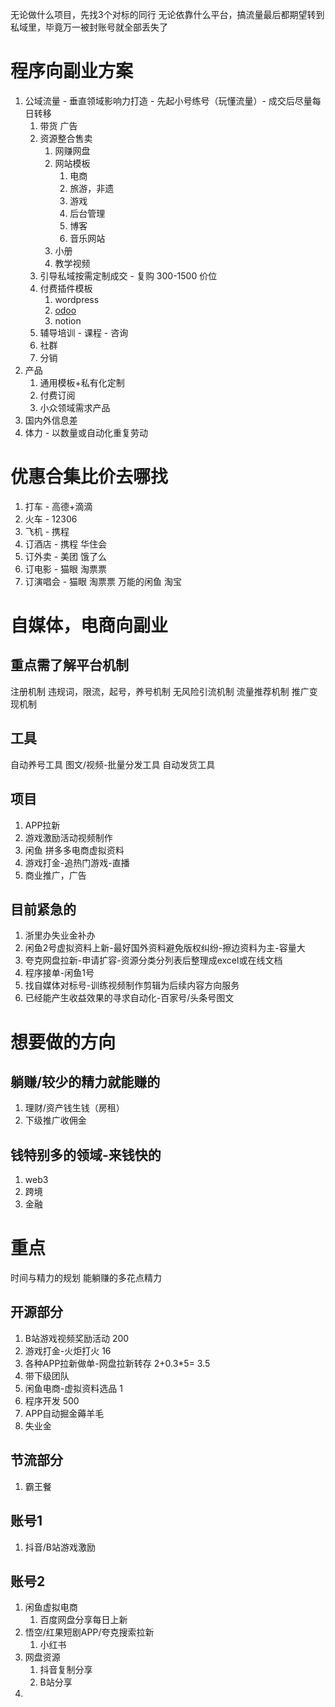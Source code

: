 无论做什么项目，先找3个对标的同行
无论依靠什么平台，搞流量最后都期望转到私域里，毕竟万一被封账号就全部丢失了


# 程序向副业方案

1. 公域流量 - 垂直领域影响力打造 - 先起小号练号（玩懂流量）- 成交后尽量每日转移
   1. 带货 广告
   2. 资源整合售卖
      1. 网赚网盘
      2. 网站模板
         1. 电商
         2. 旅游，非遗
         3. 游戏
         4. 后台管理
         5. 博客
         6. 音乐网站
      3. 小册
      4. 教学视频
   3. 引导私域按需定制成交 - 复购 300-1500 价位
   4. 付费插件模板
      1. wordpress
      2. [odoo](https://apps.odoo.com/apps)
      3. notion
   5. 辅导培训 - 课程 - 咨询
   6. 社群
   7. 分销
2. 产品
   1. 通用模板+私有化定制
   2. 付费订阅
   3. 小众领域需求产品
3. 国内外信息差
4. 体力 - 以数量或自动化重复劳动


#  优惠合集比价去哪找

1. 打车 - 高德+滴滴
2. 火车 - 12306
3. 飞机 - 携程
4. 订酒店 - 携程 华住会 
5. 订外卖 - 美团 饿了么
6. 订电影 - 猫眼 淘票票
7. 订演唱会 - 猫眼 淘票票
万能的闲鱼 淘宝



# 自媒体，电商向副业

## 重点需了解平台机制

注册机制
违规词，限流，起号，养号机制
无风险引流机制
流量推荐机制
推广变现机制

## 工具 

自动养号工具
图文/视频-批量分发工具
自动发货工具

## 项目

1. APP拉新
2. 游戏激励活动视频制作
3. 闲鱼 拼多多电商虚拟资料
4. 游戏打金-追热门游戏-直播
5. 商业推广，广告

## 目前紧急的

1. 浙里办失业金补办
2. 闲鱼2号虚拟资料上新-最好国外资料避免版权纠纷-擦边资料为主-容量大
3. 夸克网盘拉新-申请扩容-资源分类分列表后整理成excel或在线文档
4. 程序接单-闲鱼1号
5. 找自媒体对标号-训练视频制作剪辑为后续内容方向服务
6. 已经能产生收益效果的寻求自动化-百家号/头条号图文



# 想要做的方向


## 躺赚/较少的精力就能赚的
1. 理财/资产钱生钱（房租）
2. 下级推广收佣金

## 钱特别多的领域-来钱快的
1. web3
2. 跨境
3. 金融


# 重点

时间与精力的规划
能躺赚的多花点精力


## 开源部分
1. B站游戏视频奖励活动  200
2. 游戏打金-火炬打火   16
3. 各种APP拉新做单-网盘拉新转存  2+0.3*5= 3.5
4. 带下级团队
5. 闲鱼电商-虚拟资料选品  1
6. 程序开发  500
7. APP自动掘金薅羊毛
8. 失业金


## 节流部分
1. 霸王餐


## 账号1

1. 抖音/B站游戏激励


## 账号2

1. 闲鱼虚拟电商
   1. 百度网盘分享每日上新
2. 悟空/红果短剧APP/夸克搜索拉新
   1. 小红书
3. 网盘资源
   1. 抖音复制分享
   2. B站分享
4. 